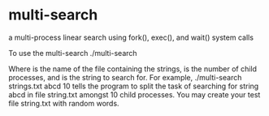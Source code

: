 # multi-search
a multi-process linear search using fork(), exec(), and wait() system calls

To use the multi-search
./multi-search <FILE NAME> <KEY> <NUMBER OF PROCESSES>
  
Where <FILE NAME> is the name of the file containing the strings, <NUMBER OF PROCESSES> is
the number of child processes, and <KEY> is the string to search for. For example, ./multi-search
strings.txt abcd 10 tells the program to split the task of searching for string ​abcd​ in file string.txt amongst 10 child processes.
You may create your test file string.txt with random words.
